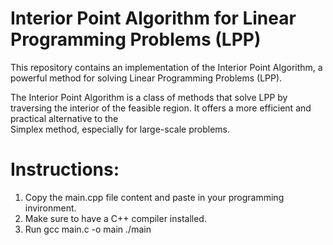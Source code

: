 # Interior Point Algorithm for Linear Programming Problems (LPP)  

  This repository contains an implementation of the Interior Point Algorithm, a powerful method for solving Linear Programming Problems (LPP).                                           
                                                                                                                                                                                         
  The Interior Point Algorithm is a class of methods that solve LPP by traversing the interior of the feasible region. It offers a more efficient and practical alternative to the       
  Simplex method, especially for large-scale problems.


# Instructions:
1. Copy the main.cpp file content and paste in your programming invironment.
2. Make sure to have a C++ compiler installed.
3. Run
    gcc main.c -o main
    ./main


